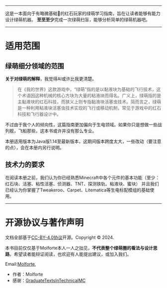 ***
这是一本面向于有略微基础🤏的红石玩家的绿萌学习指南，旨在让读者能够有能力设计绿萌机器。
**至至至少**完成一次绿萌扫盲，能够分析简单的绿萌机器吧。
***
# 适用范围
## 绿萌细分领域的范围
**关于对绿萌的解释**，我觉得AI或许比我更清楚。

>在《我的世界》这款游戏中，“绿萌”指的是以黏液块为基础的飞行技术，这个术语因这种机械的核心方块为大量的粘液块而得名。广义上，绿萌指的是主黏液块的红石科技，而狭义上则专指黏液块活塞虫技术。简而言之，绿萌是一种利用粘液块活塞虫技术实现的飞行或移动机制，常见于游戏中的红石科技和飞行器设计中。

不过由于我个人的倾向性，这篇指南更加偏向于生电领域。如果你只是想做一些战列舰，飞船那些，这本书或许并没有那么专业。

本册适用版本为Java版1.14至最新版本，这期间版本跨度太大，一些改动（要注意的点），会在本册内另行说明。
## 技术力的要求
在阅读本册之前，我们认为你已经熟悉Minecraft中各个元件的基本功能（至少：红石块、活塞、粘性活塞、侦测器、TNT、探测铁轨、粘液块、蜜块）
并且我们已经认为你掌握了Tweakeroo、Carpet、Litematica等生电标配模组的基础使用。
***
# 开源协议与著作声明
文档全部基于[CC-BY-4.0协议](https://creativecommons.org/licenses/by/4.0/legalcode.zh-hans)开源。Copyright © 2024.

本书目前仅仅基于Molforte本人一人之拙见，**不代表整个绿萌圈的看法与设计思路**，希望读者能辩证阅读，也欢迎有人能提出建议，或加入我们。

Email:[Molforte](Molforte@outlook.com),
+ 作者：Molforte
+ 感谢：[GraduateTextsInTechnicalMC](https://techmc.wiki/#/)